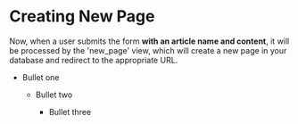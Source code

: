 # Creating New Page

Now, when a user submits the form **with an article name and content**, it will be processed by the 'new_page' view, which will create a new page in your database and redirect to the appropriate URL.

* Bullet one
  * Bullet two
     * Bullet three







